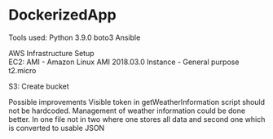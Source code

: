 # DockerizedApp

Tools used:
Python 3.9.0
boto3
Ansible


AWS Infrastructure Setup   
EC2:
AMI - Amazon Linux AMI 2018.03.0
Instance - General purpose t2.micro

S3:
Create bucket

Possible improvements
Visible token in getWeatherInformation script should not be hardcoded. 
Management of weather information could be done better. In one file not in two where one stores all data and second one which is converted to usable JSON
